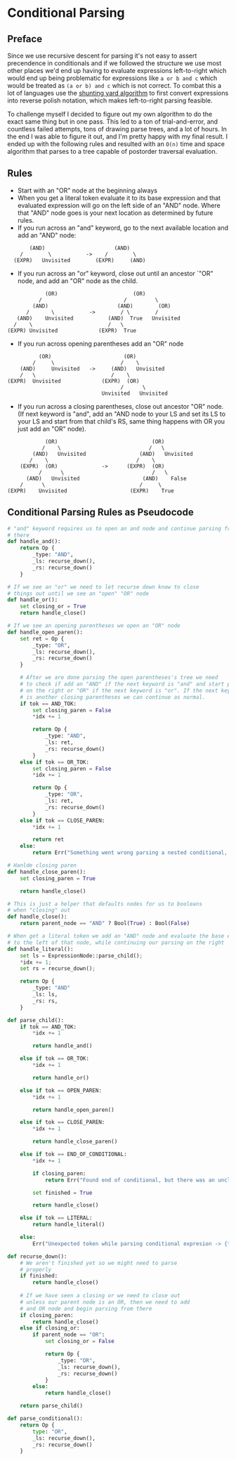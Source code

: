 # Conditional Parsing
## Preface
Since we use recursive descent for parsing it's not easy to assert precendence in conditionals and if we followed the structure we use most other places we'd end up having to evaluate expressions left-to-right which would end up being problematic for expressions like `a or b and c` which would be treated as `(a or b) and c` which is not correct. To combat this a lot of languages use the [shunting yard algorithm](https://en.wikipedia.org/wiki/Shunting_yard_algorithm) to first convert expressions into reverse polish notation, which makes left-to-right parsing feasible.

To challenge myself I decided to figure out my own algorithm to do the exact same thing but in one pass. This led to a ton of trial-and-error, and countless failed attempts, tons of drawing parse trees, and a lot of hours. In the end I was able to figure it out, and I'm pretty happy with my final result. I ended up with the following rules and resulted with an `O(n)` time and space algorithm that parses to a tree capable of postorder traversal evaluation.

## Rules
- Start with an "OR" node at the beginning always
- When you get a literal token evaluate it to its base expression and that evaluated expression will go on the left side of an "AND" node. Where that "AND" node goes is your next location as determined by future rules.
- If you run across an "and" keyword, go to the next available location and add an "AND" node:
```
       (AND)                      (AND)
    /        \           ->    /        \
  (EXPR)   Unvisited        (EXPR)     (AND)
```
- If you run across an "or" keyword, close out until an ancestor `"OR" node, and add an "OR" node as the child.
```
            (OR)                        (OR)
          /                          /         \
        (AND)                      (AND)        (OR)
      /       \           ->        / \        /
   (AND)    Unvisited           (AND)  True   Unvisited
  /    \                        /   \
(EXPR) Unvisited             (EXPR)  True
```
- If you run across opening parentheses add an "OR" node
```
          (OR)                       (OR)
        /     \                     /    \
    (AND)     Unvisited   ->     (AND)   Unvisited
    /   \                        /    \
(EXPR)  Unvisited             (EXPR)  (OR)
                                    /      \
                              Unvisited   Unvisited
```
- If you run across a closing parentheses, close out ancestor "OR" node. (If next keyword is "and", add an "AND node to your LS and set its LS to your LS and start from that child's RS, same thing happens with OR you just add an "OR" node).
```
            (OR)                              (OR)    
           /    \                            /   \
        (AND)   Unvisited                 (AND)   Unvisited
       /    \                            /    \
    (EXPR)  (OR)              ->      (EXPR)  (OR)
          /      \                            /   \
      (AND)   Unvisited                    (AND)    False
    /      \                              /     \
(EXPR)    Unvisited                    (EXPR)    True
```

## Conditional Parsing Rules as Pseudocode
```python
# "and" keyword requires us to open an and node and continue parsing from
# there
def handle_and():
    return Op {
        _type: "AND",
        _ls: recurse_down(),
        _rs: recurse_down()
    }

# If we see an "or" we need to let recurse down know to close
# things out until we see an "open" "OR" node
def handle_or():
    set closing_or = True
    return handle_close()

# If we see an opening parentheses we open an "OR" node
def handle_open_paren():
    set ret = Op {
        _type: "OR",
        _ls: recurse_down(),
        _rs: recurse_down()
    }

    # After we are done parsing the open parentheses's tree we need
    # to check if add an "AND" if the next keyword is "and" and start parsing
    # on the right or "OR" if the next keyword is "or". If the next keyword
    # is another closing parentheses we can continue as normal.
    if tok == AND_TOK:
        set closing_paren = False
        *idx += 1

        return Op {
            _type: "AND",
            _ls: ret,
            _rs: recurse_down()
        }
    else if tok == OR_TOK:
        set closing_paren = False
        *idx += 1    

        return Op {
            _type: "OR",
            _ls: ret,
            _rs: recurse_down()
        }
    else if tok == CLOSE_PAREN:
        *idx += 1

        return ret
    else:
        return Err("Something went wrong parsing a nested conditional, expected a closing parentheses, 'and' or 'or', but got '{token}' instead.")

# Hanlde closing paren
def handle_close_paren():
    set closing_paren = True

    return handle_close()

# This is just a helper that defaults nodes for us to booleans
# when "closing" out
def handle_close():
    return parent_node == "AND" ? Bool(True) : Bool(False)

# When get a literal token we add an "AND" node and evaluate the base expression
# to the left of that node, while continuing our parsing on the right
def handle_literal():
    set ls = ExpressionNode::parse_child();
    *idx += 1;
    set rs = recurse_down();

    return Op {
        _type: "AND"
        _ls: ls,
        _rs: rs,
    }

def parse_child():
    if tok == AND_TOK:
        *idx += 1

        return handle_and()

    else if tok == OR_TOK:
        *idx += 1

        return handle_or()

    else if tok == OPEN_PAREN:
        *idx += 1

        return handle_open_paren()

    else if tok == CLOSE_PAREN:
        *idx += 1

        return handle_close_paren()

    else if tok == END_OF_CONDITIONAL:
        *idx += 1

        if closing_paren:
            return Err("Found end of conditional, but there was an unclosed parentheses!")

        set finished = True

        return handle_close()

    else if tok == LITERAL:
        return handle_literal()

    else:
        Err("Unexpected token while parsing conditional expresion -> {token}")

def recurse_down():
    # We aren't finished yet so we might need to parse
    # properly
    if finished:
        return handle_close()
    
    # If we have seen a closing or we need to close out
    # unless our parent node is an OR, then we need to add
    # and OR node and begin parsing from there
    if closing_paren:
        return handle_close()
    else if closing_or:
        if parent_node == "OR":
            set closing_or = False

            return Op {
                _type: "OR",
                _ls: recurse_down(),
                _rs: recurse_down()
            }
        else:
            return handle_close()

    return parse_child()

def parse_conditional():
    return Op {
        type: "OR",
        _ls: recurse_down(),
        _rs: recurse_down()
    }
```